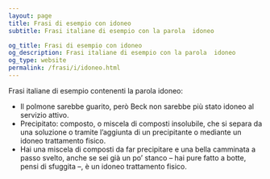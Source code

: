 ```yaml
---
layout: page
title: Frasi di esempio con idoneo 
subtitle: Frasi italiane di esempio con la parola  idoneo

og_title: Frasi di esempio con idoneo 
og_description: Frasi italiane di esempio con la parola  idoneo
og_type: website
permalink: /frasi/i/idoneo.html
---
```


Frasi italiane di esempio contenenti la parola idoneo:


- Il polmone sarebbe guarito, però Beck non sarebbe più stato idoneo al servizio attivo.
- Precipitato: composto, o miscela di composti insolubile, che si separa da una soluzione o tramite l’aggiunta di un precipitante o mediante un idoneo trattamento fisico.
- Hai una miscela di composti da far precipitare e una bella camminata a passo svelto, anche se sei già un po’ stanco – hai pure fatto a botte, pensi di sfuggita –, è un idoneo trattamento fisico.
